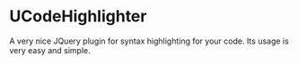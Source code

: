 UCodeHighlighter
================

A very nice JQuery plugin for syntax highlighting for your code.
Its usage is very easy and simple.
